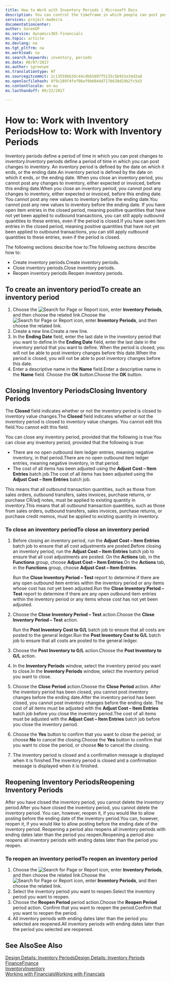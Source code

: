 ```yaml
---
title: How to Work with Inventory Periods | Microsoft Docs
description: You can control the timeframe in which people can post post changes to inventory by defining inventory periods.
services: project-madeira
documentationcenter: 
author: SorenGP
ms.service: dynamics365-financials
ms.topic: article
ms.devlang: na
ms.tgt_pltfrm: na
ms.workload: na
ms.search.keywords: inventory, periods
ms.date: 08/07/2017
ms.author: sgroespe
ms.translationtype: HT
ms.sourcegitcommit: 2c13559bb3dc44cdb61697f5135c5b931e34d2a8
ms.openlocfilehash: 8f9c289f4fef06ef0b684dd7176630d29b2fc5d3
ms.contentlocale: en-au
ms.lasthandoff: 09/22/2017

---
```

# <a name="how-to-work-with-inventory-periods"></a><span data-ttu-id="2dbfe-103">How to: Work with Inventory Periods</span><span class="sxs-lookup"><span data-stu-id="2dbfe-103">How to: Work with Inventory Periods</span></span>
<span data-ttu-id="2dbfe-104">Inventory periods define a period of time in which you can post changes to inventory.</span><span class="sxs-lookup"><span data-stu-id="2dbfe-104">Inventory periods define a period of time in which you can post changes to inventory.</span></span> <span data-ttu-id="2dbfe-105">An inventory period is defined by the date on which it ends, or the ending date.</span><span class="sxs-lookup"><span data-stu-id="2dbfe-105">An inventory period is defined by the date on which it ends, or the ending date.</span></span> <span data-ttu-id="2dbfe-106">When you close an inventory period, you cannot post any changes to inventory, either expected or invoiced, before this ending date.</span><span class="sxs-lookup"><span data-stu-id="2dbfe-106">When you close an inventory period, you cannot post any changes to inventory, either expected or invoiced, before this ending date.</span></span> <span data-ttu-id="2dbfe-107">You cannot post any new values to inventory before the ending date.</span><span class="sxs-lookup"><span data-stu-id="2dbfe-107">You cannot post any new values to inventory before the ending date.</span></span> <span data-ttu-id="2dbfe-108">If you have open item entries in the closed period, meaning positive quantities that have not yet been applied to outbound transactions, you can still apply outbound quantities to these entries, even if the period is closed.</span><span class="sxs-lookup"><span data-stu-id="2dbfe-108">If you have open item entries in the closed period, meaning positive quantities that have not yet been applied to outbound transactions, you can still apply outbound quantities to these entries, even if the period is closed.</span></span>  

<span data-ttu-id="2dbfe-109">The following sections describe how to:</span><span class="sxs-lookup"><span data-stu-id="2dbfe-109">The following sections describe how to:</span></span>  

* <span data-ttu-id="2dbfe-110">Create inventory periods.</span><span class="sxs-lookup"><span data-stu-id="2dbfe-110">Create inventory periods.</span></span>  
* <span data-ttu-id="2dbfe-111">Close inventory periods.</span><span class="sxs-lookup"><span data-stu-id="2dbfe-111">Close inventory periods.</span></span>  
* <span data-ttu-id="2dbfe-112">Reopen inventory periods.</span><span class="sxs-lookup"><span data-stu-id="2dbfe-112">Reopen inventory periods.</span></span>  

## <a name="to-create-an-inventory-period"></a><span data-ttu-id="2dbfe-113">To create an inventory period</span><span class="sxs-lookup"><span data-stu-id="2dbfe-113">To create an inventory period</span></span>  
1. <span data-ttu-id="2dbfe-114">Choose the ![Search for Page or Report](media/ui-search/search_small.png "Search for Page or Report icon") icon, enter **Inventory Periods**, and then choose the related link.</span><span class="sxs-lookup"><span data-stu-id="2dbfe-114">Choose the ![Search for Page or Report](media/ui-search/search_small.png "Search for Page or Report icon") icon, enter **Inventory Periods**, and then choose the related link.</span></span>  
2. <span data-ttu-id="2dbfe-115">Create a new line.</span><span class="sxs-lookup"><span data-stu-id="2dbfe-115">Create a new line.</span></span>  
3. <span data-ttu-id="2dbfe-116">In the **Ending Date** field, enter the last date in the inventory period that you want to define.</span><span class="sxs-lookup"><span data-stu-id="2dbfe-116">In the **Ending Date** field, enter the last date in the inventory period that you want to define.</span></span> <span data-ttu-id="2dbfe-117">When the period is closed, you will not be able to post inventory changes before this date.</span><span class="sxs-lookup"><span data-stu-id="2dbfe-117">When the period is closed, you will not be able to post inventory changes before this date.</span></span>  
4. <span data-ttu-id="2dbfe-118">Enter a descriptive name in the **Name** field.</span><span class="sxs-lookup"><span data-stu-id="2dbfe-118">Enter a descriptive name in the **Name** field.</span></span> <span data-ttu-id="2dbfe-119">Choose the **OK** button.</span><span class="sxs-lookup"><span data-stu-id="2dbfe-119">Choose the **OK** button.</span></span>  

## <a name="closing-inventory-periods"></a><span data-ttu-id="2dbfe-120">Closing Inventory Periods</span><span class="sxs-lookup"><span data-stu-id="2dbfe-120">Closing Inventory Periods</span></span>  
<span data-ttu-id="2dbfe-121">The **Closed** field indicates whether or not the inventory period is closed to inventory value changes.</span><span class="sxs-lookup"><span data-stu-id="2dbfe-121">The **Closed** field indicates whether or not the inventory period is closed to inventory value changes.</span></span> <span data-ttu-id="2dbfe-122">You cannot edit this field.</span><span class="sxs-lookup"><span data-stu-id="2dbfe-122">You cannot edit this field.</span></span>  

<span data-ttu-id="2dbfe-123">You can close any inventory period, provided that the following is true:</span><span class="sxs-lookup"><span data-stu-id="2dbfe-123">You can close any inventory period, provided that the following is true:</span></span>  

* <span data-ttu-id="2dbfe-124">There are no open outbound item ledger entries, meaning negative inventory, in that period.</span><span class="sxs-lookup"><span data-stu-id="2dbfe-124">There are no open outbound item ledger entries, meaning negative inventory, in that period.</span></span>  
* <span data-ttu-id="2dbfe-125">The cost of all items has been adjusted using the **Adjust Cost – Item Entries** batch job.</span><span class="sxs-lookup"><span data-stu-id="2dbfe-125">The cost of all items has been adjusted using the **Adjust Cost – Item Entries** batch job.</span></span>  

<span data-ttu-id="2dbfe-126">This means that all outbound transaction quantities, such as those from sales orders, outbound transfers, sales invoices, purchase returns, or purchase CR/adj notes, must be applied to existing quantity in inventory.</span><span class="sxs-lookup"><span data-stu-id="2dbfe-126">This means that all outbound transaction quantities, such as those from sales orders, outbound transfers, sales invoices, purchase returns, or purchase credit memos, must be applied to existing quantity in inventory.</span></span>  

### <a name="to-close-an-inventory-period"></a><span data-ttu-id="2dbfe-127">To close an inventory period</span><span class="sxs-lookup"><span data-stu-id="2dbfe-127">To close an inventory period</span></span>  
1. <span data-ttu-id="2dbfe-128">Before closing an inventory period, run the **Adjust Cost – Item Entries** batch job to ensure that all cost adjustments are posted.</span><span class="sxs-lookup"><span data-stu-id="2dbfe-128">Before closing an inventory period, run the **Adjust Cost – Item Entries** batch job to ensure that all cost adjustments are posted.</span></span> <span data-ttu-id="2dbfe-129">On the **Actions** tab, in the **Functions** group, choose **Adjust Cost – Item Entries**.</span><span class="sxs-lookup"><span data-stu-id="2dbfe-129">On the **Actions** tab, in the **Functions** group, choose **Adjust Cost – Item Entries**.</span></span>  

     <span data-ttu-id="2dbfe-130">Run the **Close Inventory Period – Test** report to determine if there are any open outbound item entries within the inventory period or any items whose cost has not yet been adjusted.</span><span class="sxs-lookup"><span data-stu-id="2dbfe-130">Run the **Close Inventory Period – Test** report to determine if there are any open outbound item entries within the inventory period or any items whose cost has not yet been adjusted.</span></span>  
2. <span data-ttu-id="2dbfe-131">Choose the **Close Inventory Period – Test** action.</span><span class="sxs-lookup"><span data-stu-id="2dbfe-131">Choose the **Close Inventory Period – Test** action.</span></span>  

     <span data-ttu-id="2dbfe-132">Run the **Post Inventory Cost to G/L** batch job to ensure that all costs are posted to the general ledger.</span><span class="sxs-lookup"><span data-stu-id="2dbfe-132">Run the **Post Inventory Cost to G/L** batch job to ensure that all costs are posted to the general ledger.</span></span>  
3. <span data-ttu-id="2dbfe-133">Choose the **Post Inventory to G/L** action.</span><span class="sxs-lookup"><span data-stu-id="2dbfe-133">Choose the **Post Inventory to G/L** action.</span></span>  
4. <span data-ttu-id="2dbfe-134">In the **Inventory Periods** window, select the inventory period you want to close.</span><span class="sxs-lookup"><span data-stu-id="2dbfe-134">In the **Inventory Periods** window, select the inventory period you want to close.</span></span>  
5. <span data-ttu-id="2dbfe-135">Choose the **Close Period** action.</span><span class="sxs-lookup"><span data-stu-id="2dbfe-135">Choose the **Close Period** action.</span></span> <span data-ttu-id="2dbfe-136">After the inventory period has been closed, you cannot post inventory changes before the ending date.</span><span class="sxs-lookup"><span data-stu-id="2dbfe-136">After the inventory period has been closed, you cannot post inventory changes before the ending date.</span></span> <span data-ttu-id="2dbfe-137">The cost of all items must be adjusted with the **Adjust Cost – Item Entries** batch job before you close the inventory period.</span><span class="sxs-lookup"><span data-stu-id="2dbfe-137">The cost of all items must be adjusted with the **Adjust Cost – Item Entries** batch job before you close the inventory period.</span></span>  
6. <span data-ttu-id="2dbfe-138">Choose the **Yes** button to confirm that you want to close the period, or choose **No** to cancel the closing.</span><span class="sxs-lookup"><span data-stu-id="2dbfe-138">Choose the **Yes** button to confirm that you want to close the period, or choose **No** to cancel the closing.</span></span>  
7. <span data-ttu-id="2dbfe-139">The inventory period is closed and a confirmation message is displayed when it is finished.</span><span class="sxs-lookup"><span data-stu-id="2dbfe-139">The inventory period is closed and a confirmation message is displayed when it is finished.</span></span>  

## <a name="reopening-inventory-periods"></a><span data-ttu-id="2dbfe-140">Reopening Inventory Periods</span><span class="sxs-lookup"><span data-stu-id="2dbfe-140">Reopening Inventory Periods</span></span>  
<span data-ttu-id="2dbfe-141">After you have closed the inventory period, you cannot delete the inventory period.</span><span class="sxs-lookup"><span data-stu-id="2dbfe-141">After you have closed the inventory period, you cannot delete the inventory period.</span></span> <span data-ttu-id="2dbfe-142">You can, however, reopen it, if you would like to allow posting before the ending date of the inventory period.</span><span class="sxs-lookup"><span data-stu-id="2dbfe-142">You can, however, reopen it, if you would like to allow posting before the ending date of the inventory period.</span></span> <span data-ttu-id="2dbfe-143">Reopening a period also reopens all inventory periods with ending dates later than the period you reopen.</span><span class="sxs-lookup"><span data-stu-id="2dbfe-143">Reopening a period also reopens all inventory periods with ending dates later than the period you reopen.</span></span>  

### <a name="to-reopen-an-inventory-period"></a><span data-ttu-id="2dbfe-144">To reopen an inventory period</span><span class="sxs-lookup"><span data-stu-id="2dbfe-144">To reopen an inventory period</span></span>  
1. <span data-ttu-id="2dbfe-145">Choose the ![Search for Page or Report](media/ui-search/search_small.png "Search for Page or Report icon") icon, enter **Inventory Periods**, and then choose the related link.</span><span class="sxs-lookup"><span data-stu-id="2dbfe-145">Choose the ![Search for Page or Report](media/ui-search/search_small.png "Search for Page or Report icon") icon, enter **Inventory Periods**, and then choose the related link.</span></span>  
2. <span data-ttu-id="2dbfe-146">Select the inventory period you want to reopen.</span><span class="sxs-lookup"><span data-stu-id="2dbfe-146">Select the inventory period you want to reopen.</span></span>  
3. <span data-ttu-id="2dbfe-147">Choose the **Reopen Period** period action.</span><span class="sxs-lookup"><span data-stu-id="2dbfe-147">Choose the **Reopen Period** period action.</span></span> <span data-ttu-id="2dbfe-148">Confirm that you want to reopen the period.</span><span class="sxs-lookup"><span data-stu-id="2dbfe-148">Confirm that you want to reopen the period.</span></span>  
4. <span data-ttu-id="2dbfe-149">All inventory periods with ending dates later than the period you selected are reopened.</span><span class="sxs-lookup"><span data-stu-id="2dbfe-149">All inventory periods with ending dates later than the period you selected are reopened.</span></span>  

## <a name="see-also"></a><span data-ttu-id="2dbfe-150">See Also</span><span class="sxs-lookup"><span data-stu-id="2dbfe-150">See Also</span></span>  
[<span data-ttu-id="2dbfe-151">Design Details: Inventory Periods</span><span class="sxs-lookup"><span data-stu-id="2dbfe-151">Design Details: Inventory Periods</span></span>](design-details-inventory-periods.md)  
[<span data-ttu-id="2dbfe-152">Finance</span><span class="sxs-lookup"><span data-stu-id="2dbfe-152">Finance</span></span>](finance.md)  
[<span data-ttu-id="2dbfe-153">Inventory</span><span class="sxs-lookup"><span data-stu-id="2dbfe-153">Inventory</span></span>](inventory-manage-inventory.md)  
[<span data-ttu-id="2dbfe-154">Working with Financials</span><span class="sxs-lookup"><span data-stu-id="2dbfe-154">Working with Financials</span></span>](ui-work-product.md)

